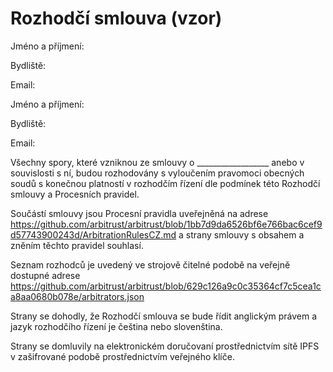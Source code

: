 # Rozhodčí smlouva (vzor)

Jméno a příjmení:

Bydliště:

Email:

Jméno a příjmení:

Bydliště:

Email:


Všechny spory, které vzniknou ze smlouvy o __________________ anebo v souvislosti s ní, budou rozhodovány s vyloučením pravomoci obecných soudů s konečnou platností v rozhodčím řízení dle podmínek této Rozhodčí smlouvy a Procesních pravidel.

Součástí smlouvy jsou Procesní pravidla uveřejněná na adrese
https://github.com/arbitrust/arbitrust/blob/1bb7d9da6526bf6e766bac6cef9d57743900243d/ArbitrationRulesCZ.md a strany smlouvy s obsahem a zněním těchto pravidel souhlasí.

Seznam rozhodců je uvedený ve strojově čitelné podobě na veřejně dostupné adrese https://github.com/arbitrust/arbitrust/blob/629c126a9c0c35364cf7c5cea1ca8aa0680b078e/arbitrators.json

Strany se dohodly, že Rozhodčí smlouva se bude řídit anglickým právem a jazyk rozhodčího řízení je čeština nebo slovenština.

Strany se domluvily na elektronickém doručovaní prostřednictvím sítě IPFS v zašifrované podobě prostřednictvím veřejného klíče.
